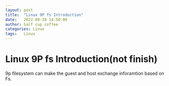 ```yaml
---
layout: post
title:  "Linux 9P fs Introduction"
date:   2022-09-30 14:50:00
author: half cup coffee
categories: Linux
tags:	Linux
---
```


# Linux 9P fs Introduction(not finish)
9p filesystem can make the guest and host exchange inforamtion based on Fs.
